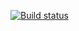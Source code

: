 [![Build status](https://ci.appveyor.com/api/projects/status/x3s59t4d11fwwfxy?svg=true)](https://ci.appveyor.com/project/AlexanderSamisko/ahj-forms-1)